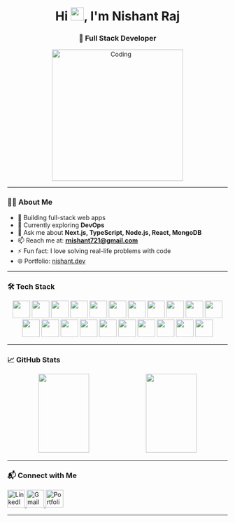 <h1 align="center">Hi <img src="https://media.giphy.com/media/hvRJCLFzcasrR4ia7z/giphy.gif" width="30px"/>, I'm Nishant Raj</h1>
<h3 align="center">🚀 Full Stack Developer </h3>

<p align="center">
  <img src="https://user-images.githubusercontent.com/74038190/212748830-4c709398-a386-4761-84d7-9e10b98fbe6e.gif" width="300" alt="Coding" />
</p>

---

### 👨‍💻 About Me

- 🔭 Building full-stack web apps  
- 🌱 Currently exploring **DevOps**  
- 💬 Ask me about **Next.js, TypeScript, Node.js, React, MongoDB**  
- 📫 Reach me at: **rnishant721@gmail.com**  
- ⚡ Fun fact: I love solving real-life problems with code
- 🌐 Portfolio: <a href="https://portfolio-tau-murex-92.vercel.app/" target="_blank">nishant.dev</a>

---

### 🛠️ Tech Stack

<div align="center">
  <img src="https://skillicons.dev/icons?i=js" width="40" style="animation: bounce 2s infinite;" />
  <img src="https://skillicons.dev/icons?i=ts" width="40" style="animation: pulse 2s infinite;" />
  <img src="https://skillicons.dev/icons?i=react" width="40" style="animation: bounce 3s infinite;" />
  <img src="https://skillicons.dev/icons?i=nextjs" width="40" style="animation: pulse 2s infinite;" />
  <img src="https://skillicons.dev/icons?i=nodejs" width="40" style="animation: bounce 2s infinite;" />
  <img src="https://skillicons.dev/icons?i=express" width="40" />
  <img src="https://skillicons.dev/icons?i=prisma" width="40" />
  <img src="https://skillicons.dev/icons?i=postgres" width="40" />
  <img src="https://skillicons.dev/icons?i=mongodb" width="40" />
  <img src="https://skillicons.dev/icons?i=mysql" width="40" />
  <img src="https://skillicons.dev/icons?i=tailwind" width="40" />
  <img src="https://skillicons.dev/icons?i=html" width="40" />
  <img src="https://skillicons.dev/icons?i=css" width="40" />
  <img src="https://skillicons.dev/icons?i=git" width="40" />
  <img src="https://skillicons.dev/icons?i=github" width="40" />
  <img src="https://skillicons.dev/icons?i=vscode" width="40" />
  <img src="https://skillicons.dev/icons?i=vercel" width="40" />
  <img src="https://skillicons.dev/icons?i=docker" width="40" />
  <img src="https://skillicons.dev/icons?i=postman" width="40" />
  <img src="https://skillicons.dev/icons?i=aws" width="40" />
  <img src="https://skillicons.dev/icons?i=linux" width="40" />
</div>

---

### 📈 GitHub Stats

<p align="center">
  <img src="https://github-readme-stats.vercel.app/api?username=NishantRaj278&show_icons=true&theme=default&hide_border=false&count_private=true" width="48%" height="180px" />
  <img src="https://github-readme-stats.vercel.app/api/top-langs/?username=NishantRaj278&layout=compact&theme=default&hide_border=false" width="48%" height="180px" />
</p>

---

### 📬 Connect with Me

<p align="left">
  <!-- LinkedIn -->
  <a href="https://www.linkedin.com/in/nishantraj1234" target="_blank">
    <img src="https://cdn.jsdelivr.net/gh/devicons/devicon/icons/linkedin/linkedin-original.svg" alt="LinkedIn" width="40" height="40"/>
  </a>

  <!-- Gmail -->
  <a href="mailto:rnishant721@gmail.com" target="_blank">
    <img src="https://upload.wikimedia.org/wikipedia/commons/4/4e/Gmail_Icon.png" alt="Gmail" width="40" height="40"/>
  </a>

  <!-- Portfolio -->
  <a href="https://yourportfolio.com" target="_blank">
    <img src="https://cdn-icons-png.flaticon.com/512/841/841364.png" alt="Portfolio" width="40" height="40"/>
  </a>
</p>



---

